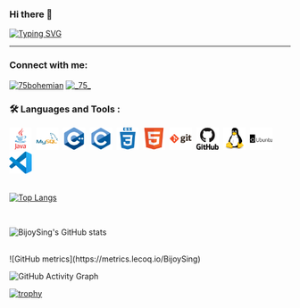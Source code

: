 ### Hi there 👋
[![Typing SVG](https://readme-typing-svg.herokuapp.com?font=Roboto+Slap&size=22&duration=4999&color=F711BC&center=true&vCenter=true&lines=Welcome+to+my+Github+profile;Student+at+CSE+%2C+SUST;DS+%7C+Algo+%7C+OOP)](https://git.io/typing-svg)

---
<h3 align="left">Connect with me:</h3>
<p align="left">
<a href="https://www.facebook.com/profile.php?id=100054261722335" target="blank"><img align="center" src="https://raw.githubusercontent.com/rahuldkjain/github-profile-readme-generator/master/src/images/icons/Social/facebook.svg" alt="75bohemian" height="30" width="40" /></a>
<a href="https://codeforces.com/profile/Afnan_91" target="blank"><img align="center" src="https://raw.githubusercontent.com/rahuldkjain/github-profile-readme-generator/master/src/images/icons/Social/codeforces.svg" alt="_75_" height="30" width="40" /></a>
</p>

### :hammer_and_wrench: Languages and Tools : 
<div>
  <img src="https://github.com/devicons/devicon/blob/master/icons/java/java-original-wordmark.svg" title="Java" alt="Java" width="40" height="40"/>&nbsp;
  <img src="https://github.com/devicons/devicon/blob/master/icons/mysql/mysql-original-wordmark.svg" title="Spring" alt="Spring" width="40" height="40"/>&nbsp;
  <img src="https://github.com/devicons/devicon/blob/master/icons/cplusplus/cplusplus-original.svg" title="React" alt="React" width="40" height="40"/>&nbsp;
  <img src="https://github.com/devicons/devicon/blob/master/icons/c/c-original.svg" title="Spring" alt="Spring" width="40" height="40"/>&nbsp;
  <img src="https://github.com/devicons/devicon/blob/master/icons/css3/css3-plain-wordmark.svg" title="Spring" alt="Spring" width="40" height="40"/>&nbsp;
  <img src="https://github.com/devicons/devicon/blob/master/icons/html5/html5-original.svg" title="Spring" alt="Spring" width="40" height="40"/>&nbsp;
  <img src="https://github.com/devicons/devicon/blob/master/icons/git/git-original-wordmark.svg" title="Spring" alt="Spring" width="40" height="40"/>&nbsp;
  <img src="https://github.com/devicons/devicon/blob/master/icons/github/github-original-wordmark.svg" title="Spring" alt="Spring" width="40" height="40"/>&nbsp;
  <img src="https://github.com/devicons/devicon/blob/master/icons/linux/linux-original.svg" title="Spring" alt="Spring" width="40" height="40"/>&nbsp;
  <img src="https://github.com/devicons/devicon/blob/master/icons/ubuntu/ubuntu-plain-wordmark.svg" title="Spring" alt="Spring" width="40" height="40"/>&nbsp;
  <img src="https://github.com/devicons/devicon/blob/master/icons/vscode/vscode-original.svg" title="Spring" alt="Spring" width="40" height="40"/>&nbsp;
</div>

<br>

[![Top Langs](https://github-readme-stats.vercel.app/api/top-langs/?username=BijoySing&layout=compact&theme=vision-friendly-dark)](https://github.com/BijoySing/github-readme-stats)

<br>

![BijoySing's GitHub stats](https://github-readme-stats.vercel.app/api?username=BijoySing&show_icons=true&theme=radical)

<br>
![GitHub metrics](https://metrics.lecoq.io/BijoySing)

![GitHub Activity Graph](https://activity-graph.herokuapp.com/graph?username=BijoySing)

 [![trophy](https://github-profile-trophy.vercel.app/?username=BijoySing)](https://github.com/ryo-ma/github-profile-trophy)
